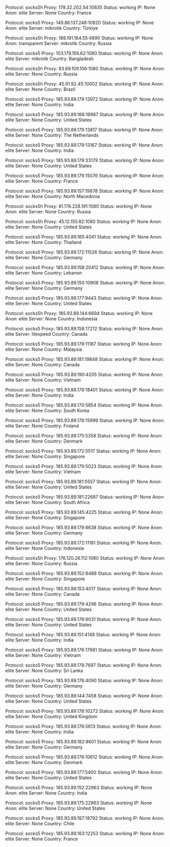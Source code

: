 Protocol: socks5h
Proxy: 178.32.202.54:10635
Status: working
IP: None
Anon: elite
Server: None
Country: France

Protocol: socks5
Proxy: 149.86.137.246:10820
Status: working
IP: None
Anon: elite
Server: mikrotik
Country: Türkiye

Protocol: socks5h
Proxy: 188.191.164.55:4890
Status: working
IP: None
Anon: transparent
Server: mikrotik
Country: Russia

Protocol: socks5
Proxy: 103.179.156.62:1080
Status: working
IP: None
Anon: elite
Server: mikrotik
Country: Bangladesh

Protocol: socks5h
Proxy: 83.69.109.106:1080
Status: working
IP: None
Anon: elite
Server: None
Country: Russia

Protocol: socks5h
Proxy: 45.91.92.45:10002
Status: working
IP: None
Anon: elite
Server: None
Country: Brazil

Protocol: socks5
Proxy: 185.93.89.179:13972
Status: working
IP: None
Anon: elite
Server: None
Country: India

Protocol: socks5
Proxy: 185.93.89.168:16987
Status: working
IP: None
Anon: elite
Server: None
Country: United States

Protocol: socks5
Proxy: 185.93.89.179:13817
Status: working
IP: None
Anon: elite
Server: None
Country: The Netherlands

Protocol: socks5
Proxy: 185.93.89.179:13167
Status: working
IP: None
Anon: elite
Server: None
Country: India

Protocol: socks5
Proxy: 185.93.89.179:33179
Status: working
IP: None
Anon: elite
Server: None
Country: United States

Protocol: socks5
Proxy: 185.93.89.179:15076
Status: working
IP: None
Anon: elite
Server: None
Country: France

Protocol: socks5
Proxy: 185.93.89.157:19878
Status: working
IP: None
Anon: elite
Server: None
Country: North Macedonia

Protocol: socks5h
Proxy: 81.176.228.191:1080
Status: working
IP: None
Anon: elite
Server: None
Country: Russia

Protocol: socks5h
Proxy: 45.12.150.82:1080
Status: working
IP: None
Anon: elite
Server: None
Country: United States

Protocol: socks5
Proxy: 185.93.89.165:4041
Status: working
IP: None
Anon: elite
Server: None
Country: Thailand

Protocol: socks5
Proxy: 185.93.89.172:11526
Status: working
IP: None
Anon: elite
Server: None
Country: Germany

Protocol: socks5
Proxy: 185.93.89.158:20412
Status: working
IP: None
Anon: elite
Server: None
Country: Lebanon

Protocol: socks5
Proxy: 185.93.89.150:10908
Status: working
IP: None
Anon: elite
Server: None
Country: Germany

Protocol: socks5
Proxy: 185.93.89.177:9443
Status: working
IP: None
Anon: elite
Server: None
Country: United States

Protocol: socks5h
Proxy: 185.93.89.144:6694
Status: working
IP: None
Anon: elite
Server: None
Country: Indonesia

Protocol: socks5
Proxy: 185.93.89.158:17212
Status: working
IP: None
Anon: elite
Server: litespeed
Country: Canada

Protocol: socks5
Proxy: 185.93.89.179:11187
Status: working
IP: None
Anon: elite
Server: None
Country: Malaysia

Protocol: socks5
Proxy: 185.93.89.181:19848
Status: working
IP: None
Anon: elite
Server: None
Country: Canada

Protocol: socks5
Proxy: 185.93.89.190:4205
Status: working
IP: None
Anon: elite
Server: None
Country: Vietnam

Protocol: socks5
Proxy: 185.93.89.179:18401
Status: working
IP: None
Anon: elite
Server: None
Country: India

Protocol: socks5
Proxy: 185.93.89.170:5854
Status: working
IP: None
Anon: elite
Server: None
Country: South Korea

Protocol: socks5
Proxy: 185.93.89.178:15999
Status: working
IP: None
Anon: elite
Server: None
Country: Finland

Protocol: socks5
Proxy: 185.93.89.175:5358
Status: working
IP: None
Anon: elite
Server: None
Country: Denmark

Protocol: socks5
Proxy: 185.93.89.172:5517
Status: working
IP: None
Anon: elite
Server: None
Country: Singapore

Protocol: socks5
Proxy: 185.93.89.179:5023
Status: working
IP: None
Anon: elite
Server: None
Country: Vietnam

Protocol: socks5
Proxy: 185.93.89.181:5557
Status: working
IP: None
Anon: elite
Server: None
Country: United States

Protocol: socks5
Proxy: 185.93.89.181:22687
Status: working
IP: None
Anon: elite
Server: None
Country: South Africa

Protocol: socks5
Proxy: 185.93.89.145:4225
Status: working
IP: None
Anon: elite
Server: None
Country: Singapore

Protocol: socks5
Proxy: 185.93.89.179:8638
Status: working
IP: None
Anon: elite
Server: None
Country: Germany

Protocol: socks5
Proxy: 185.93.89.172:11181
Status: working
IP: None
Anon: elite
Server: None
Country: Indonesia

Protocol: socks5h
Proxy: 176.120.26.112:1080
Status: working
IP: None
Anon: elite
Server: None
Country: Russia

Protocol: socks5
Proxy: 185.93.89.152:6488
Status: working
IP: None
Anon: elite
Server: None
Country: Singapore

Protocol: socks5
Proxy: 185.93.89.153:4017
Status: working
IP: None
Anon: elite
Server: None
Country: Canada

Protocol: socks5
Proxy: 185.93.89.179:4296
Status: working
IP: None
Anon: elite
Server: None
Country: United States

Protocol: socks5
Proxy: 185.93.89.178:9031
Status: working
IP: None
Anon: elite
Server: None
Country: United States

Protocol: socks5
Proxy: 185.93.89.151:4148
Status: working
IP: None
Anon: elite
Server: None
Country: India

Protocol: socks5
Proxy: 185.93.89.176:17981
Status: working
IP: None
Anon: elite
Server: None
Country: Vietnam

Protocol: socks5
Proxy: 185.93.89.178:7697
Status: working
IP: None
Anon: elite
Server: None
Country: Sri Lanka

Protocol: socks5
Proxy: 185.93.89.178:4090
Status: working
IP: None
Anon: elite
Server: None
Country: Germany

Protocol: socks5
Proxy: 185.93.89.144:7458
Status: working
IP: None
Anon: elite
Server: None
Country: United States

Protocol: socks5
Proxy: 185.93.89.178:10272
Status: working
IP: None
Anon: elite
Server: None
Country: United Kingdom

Protocol: socks5
Proxy: 185.93.89.176:5613
Status: working
IP: None
Anon: elite
Server: None
Country: India

Protocol: socks5
Proxy: 185.93.89.182:8601
Status: working
IP: None
Anon: elite
Server: None
Country: Germany

Protocol: socks5
Proxy: 185.93.89.176:10612
Status: working
IP: None
Anon: elite
Server: None
Country: Denmark

Protocol: socks5
Proxy: 185.93.89.177:5400
Status: working
IP: None
Anon: elite
Server: None
Country: United States

Protocol: socks5
Proxy: 185.93.89.152:22963
Status: working
IP: None
Anon: elite
Server: None
Country: India

Protocol: socks5
Proxy: 185.93.89.175:22963
Status: working
IP: None
Anon: elite
Server: None
Country: United States

Protocol: socks5
Proxy: 185.93.89.187:18792
Status: working
IP: None
Anon: elite
Server: None
Country: Chile

Protocol: socks5
Proxy: 185.93.89.163:12253
Status: working
IP: None
Anon: elite
Server: None
Country: France

